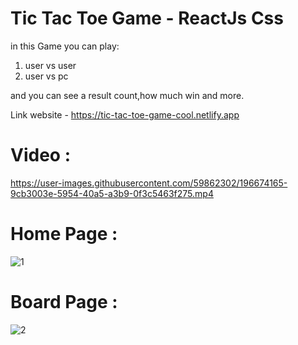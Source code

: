 # Tic Tac Toe Game - ReactJs Css
  
in this Game you can play:
1) user vs user
2) user vs pc

and you can see a result count,how much win and more.

Link website - https://tic-tac-toe-game-cool.netlify.app 


# Video :

https://user-images.githubusercontent.com/59862302/196674165-9cb3003e-5954-40a5-a3b9-0f3c5463f275.mp4

# Home Page :

![1](https://user-images.githubusercontent.com/59862302/196674451-ceb44dd8-8827-4f57-96da-81d5c8b48e8e.jpg)

# Board Page :
![2](https://user-images.githubusercontent.com/59862302/196674495-83399bfe-3a31-4d7a-919f-926e44f89c7d.jpg)



